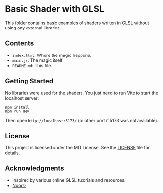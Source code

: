 # Basic Shader with GLSL

This folder contains basic examples of shaders written in GLSL without using any external libraries.

## Contents

- `index.html`: Where the magic happens.
- `main.js`: The magic itself
- `README.md`: This file.

## Getting Started

No libraries were used for the shaders. You just need to run Vite to start the localhost server:

```
npm install
npm run dev
```

Then open `http://localhost:5173/` (or other port if 5173 was not available).

## License

This project is licensed under the MIT License. See the [LICENSE](LICENSE) file for details.

## Acknowledgments

- Inspired by various online GLSL tutorials and resources.
- [Noor✨](https://x.com/lynxluna)